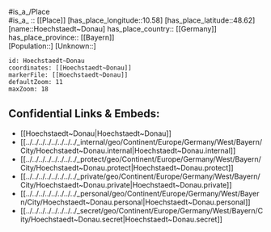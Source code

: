 ﻿---
location: [48.62,10.58] 
mapzoom: [7,12] 
mapmarker: city 
type: City
tags:
- geo/City


SpocWebEntityId: 31075
isDeleted: false
confidential: public

---
#is_a_/Place  
#is_a_ :: [[Place]] 
[has_place_longitude::10.58] 
[has_place_latitude::48.62] 
[name::Hoechstaedt~Donau] 
has_place_country:: [[Germany]]  
has_place_province:: [[Bayern]]  
[Population::] 
[Unknown::] 


```leaflet
id: Hoechstaedt~Donau
coordinates: [[Hoechstaedt~Donau]] 
markerFile: [[Hoechstaedt~Donau]] 
defaultZoom: 11 
maxZoom: 18
```


## Confidential Links & Embeds: 
- [[Hoechstaedt~Donau|Hoechstaedt~Donau]]  
- [[../../../../../../../../_internal/geo/Continent/Europe/Germany/West/Bayern/City/Hoechstaedt~Donau.internal|Hoechstaedt~Donau.internal]] 
- [[../../../../../../../../_protect/geo/Continent/Europe/Germany/West/Bayern/City/Hoechstaedt~Donau.protect|Hoechstaedt~Donau.protect]] 
- [[../../../../../../../../_private/geo/Continent/Europe/Germany/West/Bayern/City/Hoechstaedt~Donau.private|Hoechstaedt~Donau.private]] 
- [[../../../../../../../../_personal/geo/Continent/Europe/Germany/West/Bayern/City/Hoechstaedt~Donau.personal|Hoechstaedt~Donau.personal]] 
- [[../../../../../../../../_secret/geo/Continent/Europe/Germany/West/Bayern/City/Hoechstaedt~Donau.secret|Hoechstaedt~Donau.secret]] 

